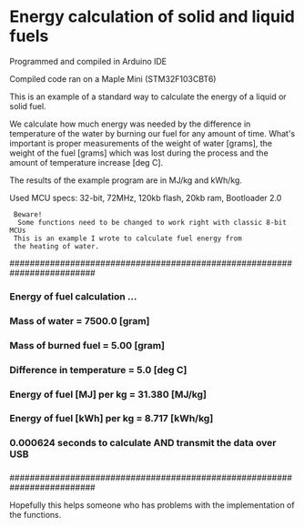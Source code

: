 # Energy calculation of solid and liquid fuels
Programmed and compiled in Arduino IDE

Compiled code ran on a Maple Mini (STM32F103CBT6)

This is an example of a standard way to calculate the energy of a liquid or solid fuel.

We calculate how much energy was needed by the difference 
in temperature of the water by burning our fuel for any amount of time.
What's important is proper measurements of the weight of water [grams], 
the weight of the fuel [grams] which was lost during the process and the
amount of temperature increase [deg C].

The results of the example program are in MJ/kg and kWh/kg.

Used MCU specs: 32-bit, 72MHz, 120kb flash, 20kb ram, Bootloader 2.0
    
     Beware! 
      Some functions need to be changed to work right with classic 8-bit MCUs
     This is an example I wrote to calculate fuel energy from
     the heating of water.
    
   ######################################################################### 
   ###                                                                   ###
   ###  Energy of fuel calculation ...                                   ###
   ###          Mass of water = 7500.0 [gram]                            ###
   ###          Mass of burned fuel = 5.00 [gram]                        ###
   ###          Difference in temperature = 5.0 [deg C]                  ###
   ###                                                                   ###
   ###          Energy of fuel [MJ] per kg = 31.380 [MJ/kg]              ###
   ###          Energy of fuel [kWh] per kg = 8.717 [kWh/kg]             ###
   ###  0.000624 seconds to calculate AND transmit the data over USB     ###
   ###                                                                   ###
   #########################################################################

Hopefully this helps someone who has problems with the implementation of the functions.